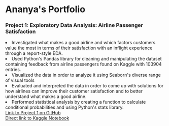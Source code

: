 <h1> Ananya's Portfolio </h1>
<h3> Project 1: Exploratory Data Analysis: Airline Passenger Satisfaction</h3>
<li>Investigated what makes a good airline and which factors customers value the most in terms of their satisfaction with an inflight experience through a report-style EDA.</li>
<li>Used Python's Pandas library for cleaning and manipulating the dataset containing feedback from airline passengers found on Kaggle with 103904 entries.</li>
<li>Visualized the data in order to analyze it using Seaborn's diverse range of visual tools</li>
<li>Evaluated and interpreted the data in order to come up with solutions for how airlines can improve their customer satisfaction and to better understand what makes a good airline.</li>
<li>Performed statistical analysis by creating a function to calculate conditional probabilities and using Python's stats library. </li>
<a href = 'https://github.com/ananyadevraj/Project-1'> Link to Project 1 on GitHub </a> <br> 
<a href = 'https://www.kaggle.com/code/ananyadevraj/eda-airline-passenger-satisfaction'> Direct link to Kaggle Notebook </a>
